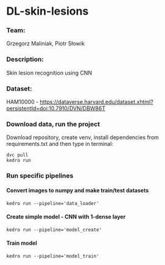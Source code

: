 # DL-skin-lesions

### Team:
Grzegorz Maliniak, Piotr Słowik
### Description:
Skin lesion recognition using CNN 
### Dataset:
HAM10000 - https://dataverse.harvard.edu/dataset.xhtml?persistentId=doi:10.7910/DVN/DBW86T

### Download data, run the project
Download repository, create venv, install dependencies from requirements.txt and then type in terminal:
```
dvc pull
kedro run
```

### Run specific pipelines
#### Convert images to numpy and make train/test datasets
```
kedro run --pipeline='data_loader'
```

#### Create simple model - CNN with 1-dense layer
```
kedro run --pipeline='model_create'
```

#### Train model
```
kedro run --pipeline='model_train'
```
